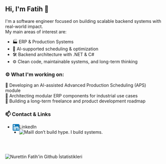 [//]:[![MasterHead](https://avatars.githubusercontent.com/u/43918312?s=400&u=fa5b2a6b55e77cea7e4f7235bbfedb54eae55490&v=4)](https://github.com/nfatihakkin)
## Hi, I'm Fatih 👋

I'm a software engineer focused on building scalable backend systems with real-world impact.  
My main areas of interest are:

- 🏭 ERP & Production Systems
- 🧠 AI-supported scheduling & optimization
- 🛠️ Backend architecture with .NET & C#
- ⚙️ Clean code, maintainable systems, and long-term thinking

### ⚙️ What I'm working on:
🔹 Developing an AI-assisted Advanced Production Scheduling (APS) module  
🔹 Architecting modular ERP components for industrial use cases  
🔹 Building a long-term freelance and product development roadmap


### 📫 Contact & Links

- <a href="https://www.linkedin.com/in/nfatihakkin/"><img align="left" src="https://github.com/nfatihakkin/nfatihakkin/blob/main/images/linkedin.png" alt="LinkedIn" width="21px"/></a> LinkedIn
- <a href="mailto:nfatihakkin@gmail.com"><img align="left" src="https://img.shields.io/badge/gmail-%23DD0031.svg?&style=for-the-badge&logo=gmail&logoColor=white" alt="Mail" height="21px" /></a> I don’t build hype. I build systems.


<br /><br />


![Nurettin Fatih'in Github İstatistikleri](https://github-readme-stats.vercel.app/api?username=nfatihakkin&hide=contribs,prs)

